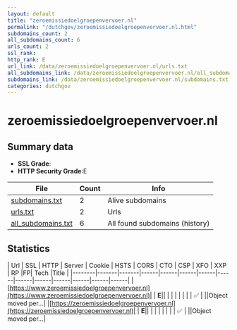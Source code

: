 ```yaml
---
layout: default
title: "zeroemissiedoelgroepenvervoer.nl"
permalink: "/dutchgov/zeroemissiedoelgroepenvervoer.nl.html"
subdomains_count: 2
all_subdomains_count: 6
urls_count: 2
ssl_rank: 
http_rank: E
url_link: /data/zeroemissiedoelgroepenvervoer.nl/urls.txt
all_subdomains_link: /data/zeroemissiedoelgroepenvervoer.nl/all_subdomains.txt
subdomains_link: /data/zeroemissiedoelgroepenvervoer.nl/subdomains.txt
categories: dutchgov
---
```



# zeroemissiedoelgroepenvervoer.nl
## Summary data


 - **SSL Grade**:
 - **HTTP Security Grade**:E


| File       | Count | Info |
|------------|-------|------|
|[subdomains.txt](/data/zeroemissiedoelgroepenvervoer.nl/subdomains.txt)|2|Alive subdomains|
|[urls.txt](/data/zeroemissiedoelgroepenvervoer.nl/urls.txt)|2|Urls|
|[all_subdomains.txt](/data/zeroemissiedoelgroepenvervoer.nl/all_subdomains.txt)|6|All found subdomains (history)|


## Statistics


| Url | SSL | HTTP | Server | Cookie | HSTS | CORS | CTO | CSP | XFO | XXP | RP |FP| Tech |Title |
|--------|-------|-------|------|------|------|------|------|------|------|------|------|------|------|
|[https://www.zeroemissiedoelgroepenvervoer.nl](https://www.zeroemissiedoelgroepenvervoer.nl)| | **E**|| | | | | | | | :white_check_mark: | ||Object moved per...|
|[https://zeroemissiedoelgroepenvervoer.nl](https://zeroemissiedoelgroepenvervoer.nl)| | **E**|| | | | | | | | :white_check_mark: | ||Object moved per...|